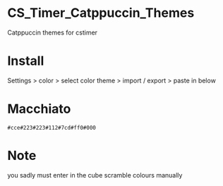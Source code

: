 # CS_Timer_Catppuccin_Themes
Catppuccin themes for cstimer

# Install
Settings > color > select color theme > import / export > paste in below

# Macchiato
`#cce#223#223#112#7cd#ff0#000`



# Note
you sadly must enter in the cube scramble colours manually
